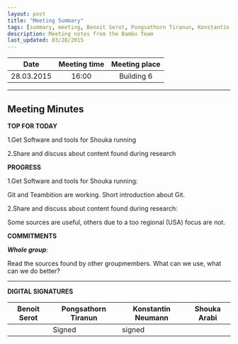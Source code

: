 ```yaml
---
layout: post
title: "Meeting Summary"
tags: [summary, meeting, Benoit Serot, Pongsathorn Tiranun, Konstantin Neumann, Shouka Arabi]
description: Meeting notes from the Bambu Team
last_updated: 03/28/2015
---
```


|**Date** |**Meeting time**|**Meeting place**
| ------------- |:----------------:|:-------:
|28.03.2015| 16:00 | Building 6


----------


Meeting Minutes
------

 **TOP FOR TODAY**

1.Get Software and tools for Shouka running

2.Share and discuss about content found during research

 **PROGRESS**

1.Get Software and tools for Shouka running:

Git and Teambition are working. Short introduction about Git.

2.Share and discuss about content found during research:

Some sources are useful, others due to a too regional (USA) focus are not.

 **COMMITMENTS**

***Whole group***:

Read the sources found by other groupmembers. What can we use, what can we do better?


----------


**DIGITAL SIGNATURES**

|**Benoit Serot** |**Pongsathorn Tiranun**|**Konstantin Neumann**|**Shouka Arabi**
| ------------- |----------------|----------------|---------------|
||Signed |signed|
